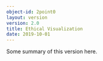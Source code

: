 ```yaml
---
object-id: 2point0
layout: version
version: 2.0
title: Ethical Visualization
date: 2019-10-01
---
```


Some summary of this version here.
